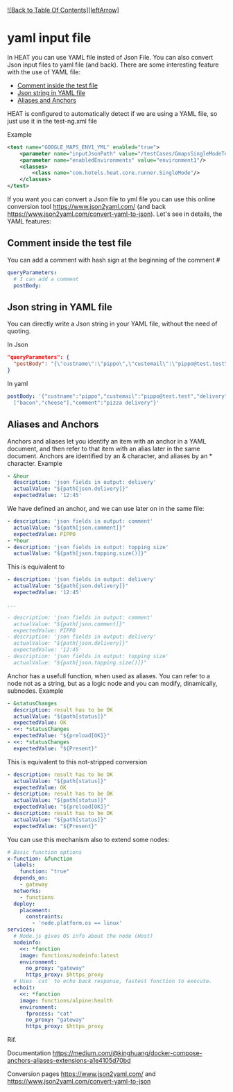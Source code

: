 [![Back to Table Of Contents][leftArrow]](../readme.md)

# yaml input file

In HEAT you can use YAML file insted of Json File. You can also convert Json input files to yaml file (and back). There are some interesting feature with the use of YAML file:

  * [Comment inside the test file](#comment_inside_file)
  * [Json string in YAML file](#json_in_file)
  * [Aliases and Anchors](#aliases_anchors)


HEAT is configured to automatically detect if we are using a YAML file, so just use it in the test-ng.xml file

Example
```xml
<test name="GOOGLE_MAPS_ENV1_YML" enabled="true">
    <parameter name="inputJsonPath" value="/testCases/GmapsSingleModeTestCases.yml"/>
    <parameter name="enabledEnvironments" value="environment1"/>
    <classes>
        <class name="com.hotels.heat.core.runner.SingleMode"/>
    </classes>
</test>
```
If you want you can convert a Json file to yml file you can use this online conversion tool https://www.json2yaml.com/ (and back https://www.json2yaml.com/convert-yaml-to-json). Let's see in details, the YAML features:

<a name="comment_inside_file"></a>
## Comment inside the test file
You can add a comment with hash sign at the beginning of the comment #

```yaml
queryParameters:
  # I can add a comment
  postBody:
```

<a name="json_in_file"></a>
## Json string in YAML file
You can directly write a Json string in your YAML file, without the need of quoting.

In Json

```json
"queryParameters": {
  "postBody": "{\"custname\":\"pippo\",\"custemail\":\"pippo@test.test\",\"delivery\":\"12:45\",\"size\":\"large\",\"topping\": [\"bacon\",\"cheese\"],\"comment\":\"pizza delivery\"}"
}
```
In yaml

```yaml
postBody: '{"custname":"pippo","custemail":"pippo@test.test","delivery":"12:45","size":"large","topping":
  ["bacon","cheese"],"comment":"pizza delivery"}'
```

<a name="aliases_anchors"></a>
## Aliases and Anchors
Anchors and aliases let you identify an item with an anchor in a YAML document, and then refer to that item with an alias later in the same document. Anchors are identified by an & character, and aliases by an * character. Example

```yaml
- &hour
  description: 'json fields in output: delivery'
  actualValue: "${path[json.delivery]}"
  expectedValue: '12:45'
```
We have defined an anchor, and we can use later on in the same file:


```yaml
- description: 'json fields in output: comment'
  actualValue: "${path[json.comment]}"
  expectedValue: PIPPO
- *hour
- description: 'json fields in output: topping size'
  actualValue: "${path[json.topping.size()]}"
```

This is equivalent to

```yaml
- description: 'json fields in output: delivery'
  actualValue: "${path[json.delivery]}"
  expectedValue: '12:45'

...

- description: 'json fields in output: comment'
  actualValue: "${path[json.comment]}"
  expectedValue: PIPPO
- description: 'json fields in output: delivery'
  actualValue: "${path[json.delivery]}"
  expectedValue: '12:45'
- description: 'json fields in output: topping size'
  actualValue: "${path[json.topping.size()]}"
```



Anchor has a usefull function, when used as aliases. You can refer to a node not as a string, but as a logic node and you can modify, dinamically, subnodes. Example


```yaml
- &statusChanges
  description: result has to be OK
  actualValue: "${path[status]}"
  expectedValue: OK
- <<: *statusChanges
  expectedValue: "${preload[OK]}"
- <<: *statusChanges
  expectedValue: "${Present}"
```

This is equivalent to this not-stripped conversion

```yaml
- description: result has to be OK
  actualValue: "${path[status]}"
  expectedValue: OK
- description: result has to be OK
  actualValue: "${path[status]}"
  expectedValue: "${preload[OK]}"
- description: result has to be OK
  actualValue: "${path[status]}"
  expectedValue: "${Present}"
```

You can use this mechanism also to extend some nodes:

```yaml
# Basic function options
x-function: &function
  labels:
    function: "true"
  depends_on:
    - gateway
  networks:
    - functions
  deploy:
    placement:
      constraints:
        - 'node.platform.os == linux'
services:
  # Node.js gives OS info about the node (Host)
  nodeinfo:
    <<: *function
    image: functions/nodeinfo:latest
    environment:
      no_proxy: "gateway"
      https_proxy: $https_proxy
  # Uses `cat` to echo back response, fastest function to execute.
  echoit:
    <<: *function
    image: functions/alpine:health
    environment:
      fprocess: "cat"
      no_proxy: "gateway"
      https_proxy: $https_proxy
```



Rif.

Documentation https://medium.com/@kinghuang/docker-compose-anchors-aliases-extensions-a1e4105d70bd

Conversion pages https://www.json2yaml.com/ and https://www.json2yaml.com/convert-yaml-to-json
